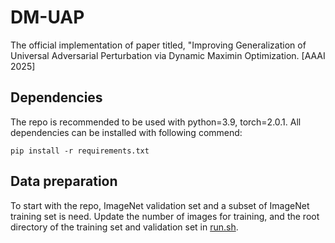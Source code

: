 # DM-UAP
The official implementation of paper titled, "Improving Generalization of Universal Adversarial Perturbation via Dynamic Maximin Optimization. [AAAI 2025]
## Dependencies
The repo is recommended to be used with python=3.9, torch=2.0.1. All dependencies can be installed with following commend:
```
pip install -r requirements.txt
```
## Data preparation
To start with the repo, ImageNet validation set and a subset of ImageNet training set is need. Update the number of images for training, and the root directory of the training set and validation set in [run.sh](run.sh).
